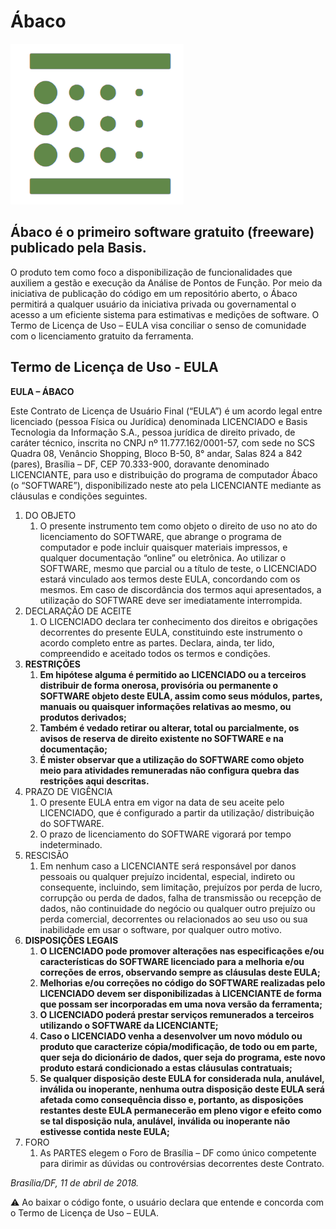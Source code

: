 # Ábaco

![Logo Ábaco](img/Logo-Produto-Abaco.png)

## Ábaco é o primeiro software gratuito (freeware) publicado pela Basis.

O produto tem como foco a disponibilização de funcionalidades que auxiliem a gestão e execução da Análise de Pontos de Função. Por meio da iniciativa de publicação do código em um repositório aberto, o Ábaco permitirá a qualquer usuário da iniciativa privada ou governamental o acesso a um eficiente sistema para estimativas e medições de software. O Termo de Licença de Uso – EULA visa conciliar o senso de comunidade com o licenciamento gratuito da ferramenta.

## Termo de Licença de Uso - EULA


**EULA – ÁBACO**

Este Contrato de Licença de Usuário Final (“EULA”) é um acordo legal entre licenciado (pessoa Física ou Jurídica) denominada LICENCIADO e Basis Tecnologia da Informação S.A., pessoa jurídica de direito privado, de caráter técnico, inscrita no CNPJ nº 11.777.162/0001-57, com sede no SCS Quadra 08, Venâncio Shopping, Bloco B-50, 8° andar, Salas 824 a 842 (pares), Brasília – DF, CEP 70.333-900, doravante denominado LICENCIANTE, para uso e distribuição do programa de computador Ábaco (o “SOFTWARE”), disponibilizado neste ato pela LICENCIANTE mediante as cláusulas e condições seguintes.

1. DO OBJETO
   1. O presente instrumento tem como objeto o direito de uso no ato do licenciamento do SOFTWARE, que abrange o programa de computador e pode incluir quaisquer materiais impressos, e qualquer documentação “online” ou eletrônica. Ao utilizar o SOFTWARE, mesmo que parcial ou a título de teste, o LICENCIADO estará vinculado aos termos deste EULA, concordando com os mesmos. Em caso de discordância dos termos aqui apresentados, a utilização do SOFTWARE deve ser imediatamente interrompida.
1. DECLARAÇÃO DE ACEITE
   1. O LICENCIADO declara ter conhecimento dos direitos e obrigações decorrentes do presente EULA, constituindo este instrumento o acordo completo entre as partes. Declara, ainda, ter lido, compreendido e aceitado todos os termos e condições.
1. **RESTRIÇÕES**
   1. **Em hipótese alguma é permitido ao LICENCIADO ou a terceiros distribuir de forma onerosa, provisória ou permanente o SOFTWARE objeto deste EULA, assim como seus módulos, partes, manuais ou quaisquer informações relativas ao mesmo, ou produtos derivados;**
   1. **Também é vedado retirar ou alterar, total ou parcialmente, os avisos de reserva de direito existente no SOFTWARE e na documentação;**
   1. **É mister observar que a utilização do SOFTWARE como objeto meio para atividades remuneradas não configura quebra das restrições aqui descritas.**
1. PRAZO DE VIGÊNCIA
   1. O presente EULA entra em vigor na data de seu aceite pelo LICENCIADO, que é configurado a partir da utilização/ distribuição do SOFTWARE.
   1. O prazo de licenciamento do SOFTWARE vigorará por tempo indeterminado.
1. RESCISÃO
   1. Em nenhum caso a LICENCIANTE será responsável por danos pessoais ou qualquer prejuízo incidental, especial, indireto ou consequente, incluindo, sem limitação, prejuízos por perda de lucro, corrupção ou perda de dados, falha de transmissão ou recepção de dados, não continuidade do negócio ou qualquer outro prejuízo ou perda comercial, decorrentes ou relacionados ao seu uso ou sua inabilidade em usar o software, por qualquer outro motivo.
1. **DISPOSIÇÕES LEGAIS**
   1. **O LICENCIADO pode promover alterações nas especificações e/ou características do SOFTWARE licenciado para a melhoria e/ou correções de erros, observando sempre as cláusulas deste EULA;**
   1. **Melhorias e/ou correções no código do SOFTWARE realizadas pelo LICENCIADO devem ser disponibilizadas à LICENCIANTE de forma que possam ser incorporadas em uma nova versão da ferramenta;**
   1. **O LICENCIADO poderá prestar serviços remunerados a terceiros utilizando o SOFTWARE da LICENCIANTE;**
   1. **Caso o LICENCIADO venha a desenvolver um novo módulo ou produto que caracterize cópia/modificação, de todo ou em parte, quer seja do dicionário de dados, quer seja do programa, este novo produto estará condicionado a estas cláusulas contratuais;**
   1. **Se qualquer disposição deste EULA for considerada nula, anulável, inválida ou inoperante, nenhuma outra disposição deste EULA será afetada como consequência disso e, portanto, as disposições restantes deste EULA permanecerão em pleno vigor e efeito como se tal disposição nula, anulável, inválida ou inoperante não estivesse contida neste EULA;**
1. FORO
   1. As PARTES elegem o Foro de Brasília – DF como único competente para dirimir as dúvidas ou controvérsias decorrentes deste Contrato.
   
*Brasília/DF, 11 de abril de 2018.*

:warning: Ao baixar o código fonte, o usuário declara que entende e concorda com o Termo de Licença de Uso – EULA.
